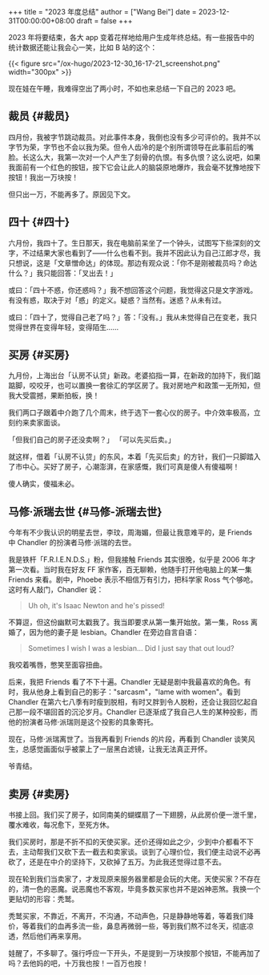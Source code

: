 +++
title = "2023 年度总结"
author = ["Wang Bei"]
date = 2023-12-31T00:00:00+08:00
draft = false
+++

2023 年将要结束，各大 app 变着花样地给用户生成年终总结。有一些报告中的统计数据还能让我会心一笑，比如 B 站的这个：

{{< figure src="/ox-hugo/2023-12-30_16-17-21_screenshot.png" width="300px" >}}

现在娃在午睡，我难得空出了两小时，不如也来总结一下自己的 2023 吧。


## 裁员 {#裁员}

四月份，我被字节跳动裁员。对此事件本身，我倒也没有多少可评价的。我并不以字节为荣，字节也不会以我为荣。但令人齿冷的是个别所谓领导在此事前后的嘴脸。长这么大，我第一次对一个人产生了刻骨的仇恨。有多仇恨？这么说吧，如果我面前有一个红色的按钮，按下它会让此人的脑袋原地爆炸，我会毫不犹豫地按下按钮！我出一万块按！

但只出一万，不能再多了。原因见下文。


## 四十 {#四十}

六月份，我四十了。生日那天，我在电脑前呆坐了一个钟头，试图写下些深刻的文字，不过结果大家也看到了——什么也看不到。我并不因此认为自己江郎才尽，我只想说，这是「文章憎命达」的体现。那边有观众说：「你不是刚被裁员吗？命达什么？」我只能回答：「叉出去！」

或曰：「四十不惑，你还惑吗？」我不想回答这个问题，我觉得这只是文字游戏。有没有惑，取决于对「惑」的定义。疑惑？当然有。迷惑？从未有过。

或曰：「四十了，觉得自己老了吗？」答：「没有。」我从未觉得自己在变老，我只觉得世界在变得年轻，变得陌生……


## 买房 {#买房}

九月份，上海出台「认房不认贷」新政。老婆掐指一算，在新政的加持下，我们踮踮脚，咬咬牙，也可以置换一套徐汇的学区房了。我对房地产和政策一无所知，但我大受震撼，果断拍板，换！

我们两口子跟着中介跑了几个周末，终于选下一套心仪的房子。中介效率极高，立刻约来卖家面谈。

「但我们自己的房子还没卖啊？」
「可以先买后卖。」

就这样，借着「认房不认贷」的东风，本着「先买后卖」的方针，我们一只脚踏入了市中心。买好了房子，心潮澎湃，在家感慨，我们可真是傻人有傻福啊！

傻人确实，傻福未必。


## 马修·派瑞去世 {#马修-派瑞去世}

今年有不少我认识的明星去世，李玟，周海媚，但最让我意难平的，是 Friends 中 Chandler 的扮演者马修·派瑞的去世。

我是铁杆「F.R.I.E.N.D.S.」粉，但我接触 Friends 其实很晚，似乎是 2006 年才第一次看。当时我在好友 FF 家作客，百无聊赖，他随手打开他电脑上的某一集 Friends 来看。剧中，Phoebe 表示不相信万有引力，把科学家 Ross 气个够呛。这时有人敲门，Chandler 说：

> Uh oh, it's Isaac Newton and he's pissed!

不算逗，但这份幽默可太戳我了。我当即要求从第一集开始放。第一集，Ross 离婚了，因为他的妻子是 lesbian。Chandler 在旁边自言自语：

> Sometimes I wish I was a lesbian... Did I just say that out loud?

我咬着嘴唇，憋笑至面容扭曲。

后来，我把 Friends 看了不下十遍。Chandler 无疑是剧中我最喜欢的角色。有时，我从他身上看到自己的影子："sarcasm"，"lame with women"。看到 Chandler 在第六七八季有时瘦到脱相，有时又胖到令人脱粉，还会让我回忆起自己那一段不堪回首的沉沦岁月。Chandler 已逐渐成了我自己人生的某种投影，而他的扮演者马修·派瑞则是这个投影的具象寄托。

现在，马修·派瑞离世了。当我再看到 Friends 的片段，再看到 Chandler 谈笑风生，总感觉画面似乎被蒙上了一层黑白滤镜，让我无法真正开怀。

爷青结。


## 卖房 {#卖房}

书接上回。我们买了房子，如同南美的蝴蝶扇了一下翅膀，从此房价便一泄千里，覆水难收，每况愈下，至死方休。

我们买房时，那是不折不扣的天使买家。还价还得如此之少，少到中介都看不下去，主动帮我们又砍下去一截去和卖家谈。谈到了心理价位，我们便主动说不必再砍了，还是在中介的坚持下，又砍掉了五万。为此我还觉得过意不去。

现在轮到我们当卖家了，才发现原来服务器里都是会玩的大佬。天使买家？不存在的，清一色的恶魔。说恶魔也不客观，毕竟多数买家也并不是凶神恶煞。我换一个更贴切的形容：秃鹫。

秃鹫买家，不靠近，不离开，不沟通，不动声色，只是静静地等着，等着我们降价，等着我们的血再多流一些，鼻息再微弱一些，等到我们熬不过冬天，彻底凉透，然后他们再来享用。

娃醒了，不多聊了。强行呼应一下开头，不是提到一万块按那个按钮，不能再加了吗？去他妈的吧，十万我也按！一百万也按！
